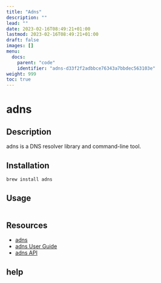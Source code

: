```yaml
---
title: "Adns"
description: ""
lead: ""
date: 2023-02-16T08:49:21+01:00
lastmod: 2023-02-16T08:49:21+01:00
draft: false
images: []
menu:
  docs:
    parent: "code"
    identifier: "adns-d33f2f2adbbce76343a7bbdec563103e"
weight: 999
toc: true
---
```

# adns

## Description

adns is a DNS resolver library and command-line tool.

## Installation

```bash
brew install adns
```

## Usage

```bash
```

## Resources

- [adns](http://www.chiark.greenend.org.uk/~ian/adns/)
- [adns User Guide](http://www.chiark.greenend.org.uk/~ian/adns/)
- [adns API](https://github.com/Arachni/arachni/wiki/Command-line-user-interface)


## help

```bash
```